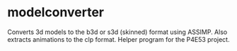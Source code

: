# modelconverter
Converts 3d models to the b3d or s3d (skinned) format using ASSIMP. Also extracts animations to the clp format. Helper program for the P4E53 project.
